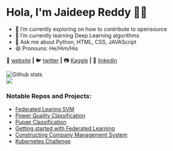 # Hola, I'm Jaideep Reddy 👋😍


- 🔭 I’m currently exploring on how to contribute to opensource
- 🌱 I’m currently learning Deep Learning algorithms
- 💬 Ask me about Python, HTML, CSS, JAVAScript
- 😄 Pronouns: He/Him/His



🏡 [website][website] **|** 
🐦 [twitter][twitter] **|** 
📷 [Kaggle][Kaggle] **|** 
👔 [linkedin][linkedin]


[website]: https://jaideep07.github.io/
[twitter]: https://twitter.com/JaideepKotla
[Kaggle]: https://www.kaggle.com/jaideepreddykotla
[linkedin]: https://www.linkedin.com/in/jaideep0707/

![Github stats](https://github-readme-stats.vercel.app/api?username=Jaideep07)<br>
![](https://komarev.com/ghpvc/?username=Jaideep07&style=plastic)

### Notable Repos and Projects:
- [Federated Learing SVM](https://github.com/aswarth123/Federated_Learning_MNIST)
- [Power Quality Classification](https://github.com/aswarth123/Power_Quality_Classification)
- [Pupae Classification](https://github.com/aswarth123/Pupae_Classification)
- [Getting started with Federated Learning](https://github.com/Jaideep07/Federated-Learning-Intro)
- [Constructing Company Management System](https://github.com/aswarth123/Java-project)
- [Kubernetes Challenge](https://github.com/Jaideep07/DigitalOcean-Kubernetes-Challenge)
